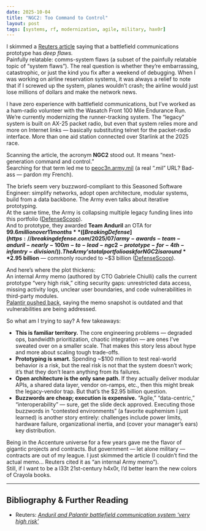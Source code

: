 ```yaml
---
date: 2025-10-04
title: "NGC2: Too Command to Control"
layout: post
tags: [systems, rf, modernization, agile, military, hax0r]
---
```


I skimmed a [Reuters article](https://www.reuters.com/business/aerospace-defense/anduril-palantir-battlefield-communication-system-has-deep-flaws-army-memo-says-2025-10-03/) saying that a battlefield communications prototype has *deep flaws.*  
Painfully relatable: comms-system flaws (a subset of the painfully relatable topic of “system flaws”). The real question is whether they’re embarrassing, catastrophic, or just the kind you fix after a weekend of debugging. When I was working on airline reservation systems, it was always a relief to note that if I screwed up the system, planes wouldn’t crash; the airline would just lose millions of dollars and make the network news.

I have zero experience with battlefield communications, but I’ve worked as a ham-radio volunteer with the Wasatch Front 100 Mile Endurance Run. We’re currently modernizing the runner-tracking system. The “legacy” system is built on AX-25 packet radio, but even that system relies more and more on Internet links — basically substituting telnet for the packet-radio interface. More than one aid station connected over Starlink at the 2025 race.

Scanning the article, the acronym **NGC2** stood out. It means “next-generation command and control.”  
Searching for that term led me to [peoc3n.army.mil](https://peoc3n.army.mil) (a real “.mil” URL? Bad-ass — pardon my French).

The briefs seem very buzzword-compliant to this Seasoned Software Engineer: simplify networks, adopt open architecture, modular systems, build from a data backbone. The Army even talks about iterative prototyping.  
At the same time, the Army is collapsing multiple legacy funding lines into this portfolio ([DefenseScoop](https://defensescoop.com/2025/03/24/army-next-gen-c2-contract-acquisition-what-look-like/)).  
And to prototype, they awarded **Team Anduril** an OTA for **$99.6 million over 11 months** ([Breaking Defense](https://breakingdefense.com/2025/07/army-awards-team-anduril-nearly-100m-to-lead-ngc2-prototype-for-4th-infantry-division/)).  
The Army’s total portfolio ask for NGC2 is around **$2.95 billion** — commonly rounded to ~$3 billion ([DefenseScoop](https://defensescoop.com/2025/07/02/army-next-gen-command-and-control-budget-2026-request-3-billion/)).

And here’s where the plot thickens:  
An internal Army memo (authored by CTO Gabriele Chiulli) calls the current prototype “very high risk,” citing security gaps: unrestricted data access, missing activity logs, unclear user boundaries, and code vulnerabilities in third-party modules.  
[Palantir pushed back](https://finance.yahoo.com/news/palantir-rebuts-claims-security-flaws-175038234.html), saying the memo snapshot is outdated and that vulnerabilities are being addressed.

So what am I trying to say? A few takeaways:

- **This is familiar territory.** The core engineering problems — degraded ops, bandwidth prioritization, chaotic integration — are ones I’ve sweated over on a smaller scale. That makes this story less about hype and more about scaling tough trade-offs.  
- **Prototyping is smart.** Spending ~$100 million to test real-world behavior *is* a risk, but the real risk is not that the system doesn’t work; it’s that they don’t learn anything from its failures.  
- **Open architecture is the only sane path.** If they actually deliver modular APIs, a shared data layer, vendor on-ramps, etc., then this might break the legacy-vendor trap. But that’s the $2.95 billion question.  
- **Buzzwords are cheap; execution is expensive.** “Agile,” “data-centric,” “interoperability” — sure, get the slide deck approved. Executing those buzzwords in “contested environments” (a favorite euphemism I just learned) is another story entirely: challenges include power limits, hardware failure, organizational inertia, and (cover your manager’s ears) key distribution.

Being in the Accenture universe for a few years gave me the flavor of gigantic projects and contracts. But government — let alone military — contracts are out of my league. I just skimmed the article (I couldn’t find the actual memo… Reuters cited it as “an internal Army memo”).  
Still, if I want to be a l33t 21st-century h4x0r, I’d better learn the new colors of Crayola books.

---

## Bibliography & Further Reading

- Reuters: [*Anduril and Palantir battlefield communication system ‘very high risk’*](https://www.reuters.com/business/aerospace-defense/anduril-palantir-battlef)
